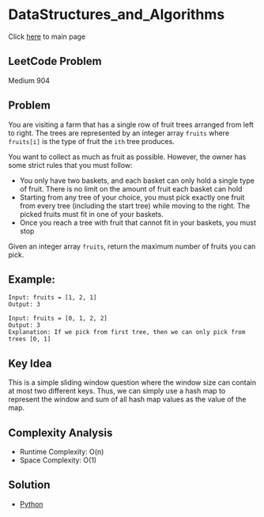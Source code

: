 # DataStructures_and_Algorithms
Click [here](../../README.md) to main page

## LeetCode Problem
Medium 904

## Problem
You are visiting a farm that has a single row of fruit trees arranged from left to right. The trees are represented by an integer array `fruits` where `fruits[i]` is the type of fruit the `ith` tree produces.

You want to collect as much as fruit as possible. However, the owner has some strict rules that you must follow:
- You only have two baskets, and each basket can only hold a single type of fruit. There is no limit on the amount of fruit each basket can hold
- Starting from any tree of your choice, you must pick exactly one fruit from every tree (including the start tree) while moving to the right. The picked fruits must fit in one of your baskets.
- Once you reach a tree with fruit that cannot fit in your baskets, you must stop

Given an integer array `fruits`, return the maximum number of fruits you can pick.

## Example:
```
Input: fruits = [1, 2, 1]
Output: 3

Input: fruits = [0, 1, 2, 2]
Output: 3
Explanation: If we pick from first tree, then we can only pick from trees [0, 1]
```

## Key Idea
This is a simple sliding window question where the window size can contain at most two different keys. Thus, we can simply use a hash map to represent the window and sum of all hash map values as the value of the map.

## Complexity Analysis
- Runtime Complexity: O(n)
- Space Complexity: O(1)

## Solution
- [Python](./solution.py)